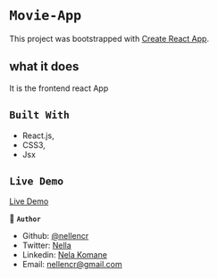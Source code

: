 # `Movie-App`

This project was bootstrapped with [Create React App](https://github.com/facebook/create-react-app).


## what it does
It is the frontend react App



## `Built With`

- React.js,
- CSS3,
- Jsx


## `Live Demo`
 [Live Demo](https://determined-elion-c594af.netlify.app)


👤 **`Author`**

- Github: [@nellencr](https://github.com/nellencr)
- Twitter: [Nella](https://twitter.com/Nella75794271)
- Linkedin: [Nela Komane](https://www.linkedin.com/in/nela-komane-8866b9192/)
- Email: nellencr@gmail.com

